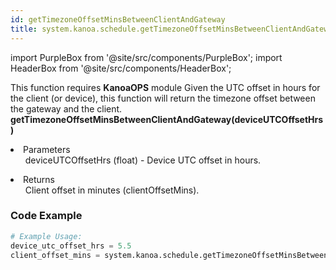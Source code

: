 ```yaml
---
id: getTimezoneOffsetMinsBetweenClientAndGateway
title: system.kanoa.schedule.getTimezoneOffsetMinsBetweenClientAndGateway
---
```


import PurpleBox from '@site/src/components/PurpleBox';
import HeaderBox from '@site/src/components/HeaderBox';

<PurpleBox>This function requires <b>KanoaOPS</b> module</PurpleBox>
<HeaderBox header="Description">
    Given the UTC offset in hours for the client (or device), this function will return the timezone offset between the gateway and the client.
</HeaderBox>
<HeaderBox header="Syntax">
    <b>getTimezoneOffsetMinsBetweenClientAndGateway(deviceUTCOffsetHrs)</b>
    <li>Parameters <br />
        <ul>
            deviceUTCOffsetHrs (float) - Device UTC offset in hours.
        </ul>
    </li>
    <li>Returns <br />
        <ul>Client offset in minutes (clientOffsetMins).</ul>
    </li>
</HeaderBox>

### Code Example

```python
# Example Usage:
device_utc_offset_hrs = 5.5
client_offset_mins = system.kanoa.schedule.getTimezoneOffsetMinsBetweenClientAndGateway(device_utc_offset_hrs)
